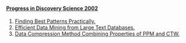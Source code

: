 #### [Progress in Discovery Science 2002](https://dblp.org/db/conf/dsp/dsp2002.html)
  1. [Finding Best Patterns Practically.](https://doi.org/10.1007/3-540-45884-0_21)  
  2. [Efficient Data Mining from Large Text Databases.](https://doi.org/10.1007/3-540-45884-0_6)  
  3. [Data Compression Method Combining Properties of PPM and CTW.](https://doi.org/10.1007/3-540-45884-0_18)  
  